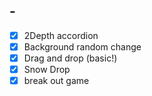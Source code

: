 ## -

- [x] 2Depth accordion
- [x] Background random change
- [x] Drag and drop (basic!)
- [x] Snow Drop
- [x] break out game 